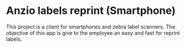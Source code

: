# Anzio labels reprint (Smartphone)

This project is a client for smartphones and zebra label scanners. The objective of this app is give to the employee an easy and fast for reprint labels.